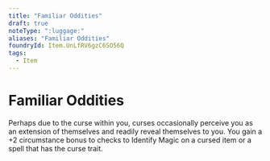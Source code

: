 ```yaml
---
title: "Familiar Oddities"
draft: true
noteType: ":luggage:"
aliases: "Familiar Oddities"
foundryId: Item.UnLfRV6gzC6SO56Q
tags:
  - Item
---
```


# Familiar Oddities

Perhaps due to the curse within you, curses occasionally perceive you as an extension of themselves and readily reveal themselves to you. You gain a +2 circumstance bonus to checks to Identify Magic on a cursed item or a spell that has the curse trait.
